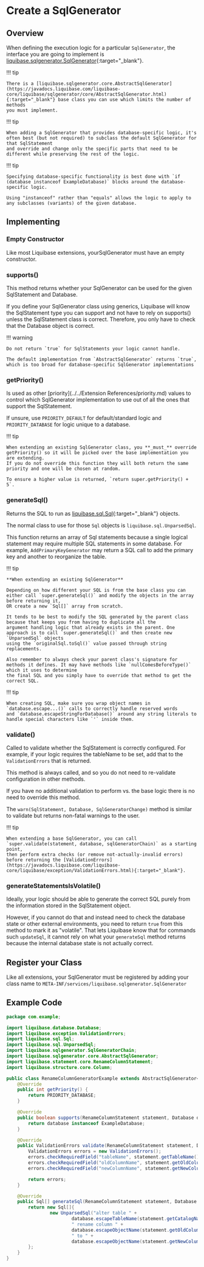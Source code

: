 # Create a SqlGenerator

## Overview

When defining the execution logic for a particular `SqlGenerator`, the interface you are going to implement is [liquibase.sqlgenerator.SqlGenerator](https://javadocs.liquibase.com/liquibase-core/liquibase/sqlgenerator/SqlGenerator.html){:target="_blank"}.

!!! tip

    There is a [liquibase.sqlgenerator.core.AbstractSqlGenerator](https://javadocs.liquibase.com/liquibase-core/liquibase/sqlgenerator/core/AbstractSqlGenerator.html){:target="_blank"} base class you can use which limits the number of methods
    you must implement.

!!! tip

    When adding a SqlGenerator that provides database-specific logic, it's often best (but not required) to subclass the default SqlGenerator for that SqlStatement
    and override and change only the specific parts that need to be different while preserving the rest of the logic. 


!!! tip

    Specifying database-specific functionality is best done with `if (database instanceof ExampleDatabase)` blocks around the database-specific logic. 

    Using "instanceof" rather than "equals" allows the logic to apply to any subclasses (variants) of the given database.

## Implementing

### Empty Constructor

Like most Liquibase extensions, yourSqlGenerator must have an empty constructor.

### supports()

This method returns whether your SqlGenerator can be used for the given SqlStatement and Database. 

If you define your SqlGenerator class using generics, Liquibase will know the SqlStatement type you can support and not have to rely on supports() unless the SqlStatement class is correct. 
Therefore, you only have to check that the Database object is correct.

!!! warning

    Do not return `true` for SqlStatements your logic cannot handle. 

    The default implementation from `AbstractSqlGenerator` returns `true`, which is too broad for database-specific SqlGenerator implementations

### getPriority()

Is used as other [priority](../../Extension References/priority.md) values to control which SqlGenerator implementation to use out of all the ones that support the SqlStatement.

If unsure, use `PRIORITY_DEFAULT` for default/standard logic and `PRIORITY_DATABASE` for logic unique to a database. 

!!! tip

    When extending an existing SqlGenerator class, you **_must_** override getPriority() so it will be picked over the base implementation you are extending. 
    If you do not override this function they will both return the same priority and one will be chosen at random.

    To ensure a higher value is returned, `return super.getPriority() + 5`.

### generateSql()

Returns the SQL to run as [liquibase.sql.Sql](https://javadocs.liquibase.com/liquibase-core/liquibase/sql/Sql.html){:target="_blank"} objects.

The normal class to use for those `Sql` objects is `liquibase.sql.UnparsedSql`. 

This function returns an array of Sql statements because a single logical statement may require multiple SQL statements in some database. 
For example, `AddPrimaryKeyGenerator` may return a SQL call to add the primary key and another to reorganize the table. 

!!! tip

    **When extending an existing SqlGenerator**

    Depending on how different your SQL is from the base class you can either call `super.generateSql()` and modify the objects in the array before returning it, 
    OR create a new `Sql[]` array from scratch. 

    It tends to be best to modify the SQL generated by the parent class because that keeps you from having to duplicate all the
    argument handling logic that already exists in the parent. One approach is to call `super.generateSql()` and then create new `UnparsedSql` objects 
    using the `originalSql.toSql()` value passed through string replacements. 

    Also remember to always check your parent class's signature for methods it defines. It may have methods like `nullComesBeforeType()` which it uses to determine
    the final SQL and you simply have to override that method to get the correct SQL.

!!! tip

    When creating SQL, make sure you wrap object names in `database.escape...()` calls to correctly handle reserved words 
    and `database.escapeStringForDatabase()` around any string literals to handle special characters like `'` inside them.  

### validate()

Called to validate whether the SqlStatement is correctly configured. For example, if your logic requires the tableName to be set, add that to the `ValidationErrors` that is returned.

This method is always called, and so you do not need to re-validate configuration in other methods.

If you have no additional validation to perform vs. the base logic there is no need to override this method.

The `warn(SqlStatement, Database, SqlGeneratorChange)` method is similar to validate but returns non-fatal warnings to the user.

!!! tip

    When extending a base SqlGenerator, you can call `super.validate(statement, database, sqlGeneratorChain)` as a starting point, 
    then perform extra checks (or remove not-actually-invalid errors) before returning the [ValidationErrors](https://javadocs.liquibase.com/liquibase-core/liquibase/exception/ValidationErrors.html){:target="_blank"}.

### generateStatementsIsVolatile()

Ideally, your logic should be able to generate the correct SQL purely from the information stored in the SqlStatement object. 

However, if you cannot do that and instead need to check the database state or other external environments, you need to return `true` from this method to mark it as "volatile".
That lets Liquibase know that for commands such `updateSql`, it cannot rely on what your `generateSql` method returns because the internal database state is not actually correct.  


## Register your Class

Like all extensions, your SqlGenerator must be registered by adding your class name to `META-INF/services/liquibase.sqlgenerator.SqlGenerator`

## Example Code

```java
package com.example;

import liquibase.database.Database;
import liquibase.exception.ValidationErrors;
import liquibase.sql.Sql;
import liquibase.sql.UnparsedSql;
import liquibase.sqlgenerator.SqlGeneratorChain;
import liquibase.sqlgenerator.core.AbstractSqlGenerator;
import liquibase.statement.core.RenameColumnStatement;
import liquibase.structure.core.Column;

public class RenameColumnGeneratorExample extends AbstractSqlGenerator<RenameColumnStatement> {
    @Override
    public int getPriority() {
        return PRIORITY_DATABASE;
    }

    @Override
    public boolean supports(RenameColumnStatement statement, Database database) {
        return database instanceof ExampleDatabase;
    }

    @Override
    public ValidationErrors validate(RenameColumnStatement statement, Database database, SqlGeneratorChain sqlGeneratorChain) {
        ValidationErrors errors = new ValidationErrors();
        errors.checkRequiredField("tableName", statement.getTableName());
        errors.checkRequiredField("oldColumnName", statement.getOldColumnName());
        errors.checkRequiredField("newColumnName", statement.getNewColumnName());

        return errors;
    }

    @Override
    public Sql[] generateSql(RenameColumnStatement statement, Database database, SqlGeneratorChain sqlGeneratorChain) {
        return new Sql[]{
                new UnparsedSql("alter table " +
                        database.escapeTableName(statement.getCatalogName(), statement.getSchemaName(), statement.getTableName()) +
                        " rename column " +
                        database.escapeObjectName(statement.getOldColumnName(), Column.class) +
                        " to " +
                        database.escapeObjectName(statement.getNewColumnName(), Column.class))
        };
    }
}
```